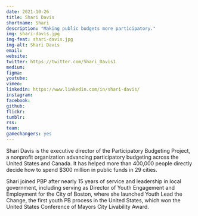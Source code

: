 ```yaml
---
date: 2021-10-26
title: Shari Davis
shortname: Shari
description: "Making public budgets more participatory."
img: shari-davis.jpg
img-feat: shari-davis.jpg
img-alt: Shari Davis
email: 
website: 
twitter: https://twitter.com/Shari_Davis1
medium: 
figma: 
youtube: 
vimeo: 
linkedin: https://www.linkedin.com/in/shari-davis/
instagram: 
facebook: 
github: 
flickr: 
tumblr: 
rss: 
team: 
gamechangers: yes
---
```


Shari Davis is the executive director of the Participatory Budgeting Project, a nonprofit organization advancing participatory budgeting across the United States and Canada. It has helped more than 400,000 people directly decide how to spend $300 million in public funds in 29 cities.

Shari joined PBP after nearly 15 years of service and leadership in local government, including serving as Director of Youth Engagement and Employment for the City of Boston, where she launched Youth Lead the Change, the first youth PB process in the United States, which won the United States Conference of Mayors City Livability Award.

